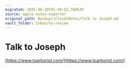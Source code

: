 ```yaml
---
migrated: 2025-09-20T01:49:52.760639
source: apple-notes-exporter
original_path: Backup/iCloud/Notes/Talk to Joseph.md
vault_folder: Inbox/to-review
---
```

# Talk to Joseph 
[https://www.toarborist.com/](https://www.toarborist.com/)

